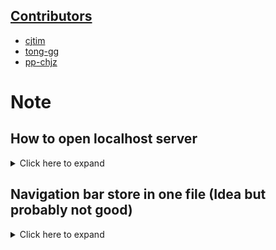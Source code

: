 ## [Contributors](https://github.com/eatmeteam/eatmeteam.github.io/graphs/contributors)

 - [cjtim](https://github.com/orgs/eatmeteam/people/cjtim)
 - [tong-gg](https://github.com/tong-gg)
 - [pp-chjz](https://github.com/pp-chjz)

# Note
## How to open localhost server
<details><summary>Click here to expand</summary>
<p>

 - cd to directory
 - Run command
 `
 python -m http.server 80
`	    
	**if not working you could try** 
	`
	python3 -m http.server 80
	`
- open browser [http://localhost](http://localhost) or [http://127.0.01](http://127.0.01)
</p>
</details>


	
## Navigation bar store in one file (Idea but probably not good)

<details><summary>Click here to expand</summary>
<p>
	
 - **NOT A GOOD IDEA CAUSING LOAD WRONG PAGE IF USING LOCAL DIRECTORY(./page.html)**	
 - PRO : Easy to update navigation bar in future.
 - CON : SEO Ranking impact
### Method
 - [ ] Using `document.write()` by javascript
 
 - [ ] Using Ajax to load navbar.html 
 - [ ] Using XMLHttpRequest to load navbar.html



#### [1. Using `document.write()` by javascript](https://stackoverflow.com/a/7055046/11932657)
 - Create new navbar.js (with inside ``document.write(`insertyourhtmlhere`)``)
	```
	<!-- Navigation Bar -->
	<script  src="./navbar.js"></script>
	<!-- End Navigation Bar -->
	```
#### [2. Using Ajax to load navbar.html](https://stackoverflow.com/questions/31954089/how-can-i-reuse-a-navigation-bar-on-multiple-pages) 
- Create navbar.html and navbar.js
- **CON : Need to update everypage to Full version of query** (query.min does not come with Ajax)
	```
	<!--Navigation bar-->
	<div id="nav-placeholder">
	</div>
	<script>
	$(function(){
	  $("#nav-placeholder").load("./navbar.html");
	});
	</script>
	<!--end of Navigation bar-->
	```
#### [3.Using XMLHttpRequest to load navbar.html](https://stackoverflow.com/a/40201233/11932657)
- Create navbar.html and navbar.js
- in navbar.js insert these code
- **PRO : can use with jquery.min**
- **CON : XMLHttpRequest cannot open (File://) file need to be on server or localhost server**
	````
	function  readFile(file) {
		var  f = new  XMLHttpRequest();
		f.open("GET", file, false);
		f.onreadystatechange = function () {
			if(f.readyState === 4) {
				if(f.status === 200 || f.status == 0) {
					document.write(f.responseText)
				}
			}
		}
		f.send(null);
	}
	readFile('./navbar.html');
	````
</p>
</details>

